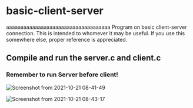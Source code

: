 # basic-client-server

aaaaaaaaaaaaaaaaaaaaaaaaaaaaaaaaaaaa
Program on basic client-server connection. This is intended to whomever it may be useful. If you use this somewhere else, proper reference is appreciated.

## Compile and run the server.c and client.c
### Remember to run Server before client!

![Screenshot from 2021-10-21 08-41-49](https://user-images.githubusercontent.com/92433908/138205569-d45d2a75-3074-4f87-b18d-fa624a034a65.png)


![Screenshot from 2021-10-21 08-43-17](https://user-images.githubusercontent.com/92433908/138205813-4987c057-f3b8-426c-ba41-43121c0e1f46.png)
